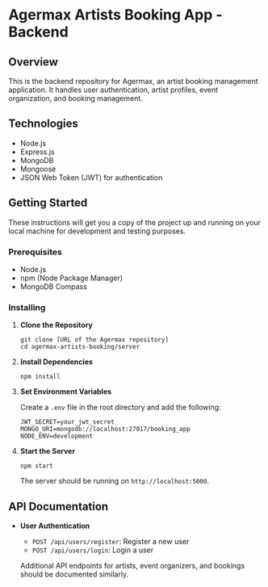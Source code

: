 # Agermax Artists Booking App - Backend

## Overview

This is the backend repository for Agermax, an artist booking management application. It handles user authentication, artist profiles, event organization, and booking management.

## Technologies

- Node.js
- Express.js
- MongoDB
- Mongoose
- JSON Web Token (JWT) for authentication

## Getting Started

These instructions will get you a copy of the project up and running on your local machine for development and testing purposes.

### Prerequisites

- Node.js
- npm (Node Package Manager)
- MongoDB Compass

### Installing

1. **Clone the Repository**

   ```
   git clone [URL of the Agermax repository]
   cd agermax-artists-booking/server
   ```

2. **Install Dependencies**

   ```
   npm install
   ```

3. **Set Environment Variables**

   Create a `.env` file in the root directory and add the following:

   ```
   JWT_SECRET=your_jwt_secret
   MONGO_URI=mongodb://localhost:27017/booking_app
   NODE_ENV=development
   ```

4. **Start the Server**

   ```
   npm start
   ```

   The server should be running on `http://localhost:5000`.

## API Documentation

- **User Authentication**
  - `POST /api/users/register`: Register a new user
  - `POST /api/users/login`: Login a user

  Additional API endpoints for artists, event organizers, and bookings should be documented similarly.
